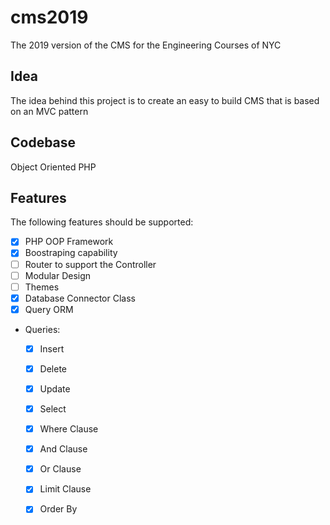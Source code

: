 # cms2019
The 2019 version of the CMS for the Engineering Courses of NYC

## Idea
The idea behind this project is to create an easy to build CMS that is based on an MVC pattern 

## Codebase
Object Oriented PHP

## Features 
The following features should be supported:
- [x] PHP OOP Framework
- [x] Boostraping capability 
- [ ] Router to support the Controller 
- [ ] Modular Design 
- [ ] Themes 
- [x] Database Connector Class 
- [x] Query ORM 
- Queries:
  - [x] Insert 
  - [x] Delete
  - [x] Update 
  - [x] Select 
  - [x] Where Clause 
  - [x] And Clause
  - [x] Or Clause 
  - [x] Limit Clause 
  - [x] Order By 
  
  
